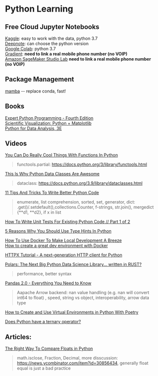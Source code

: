 # Python Learning
## Free Cloud Jupyter Notebooks
[Kaggle](https://www.kaggle.com/): easy to work with the data, python 3.7  
[Deepnote](https://deepnote.com/): can choose the python version  
[Google Colab](https://colab.research.google.com/): python 3.7    
[Gradient](https://gradient.run/): **need to link a real mobile phone number (no VOIP)**      
[Amazon SageMaker Studio Lab](https://studiolab.sagemaker.aws/) **need to link a real mobile phone number (no VOIP)**  
## Package Management
[mamba](https://github.com/mamba-org/mamba) -- replace conda, fast! 
## Books
[Expert Python Programming - Fourth Edition](https://www.oreilly.com/library/view/expert-python-programming/9781801071109/)  
[Scientific Visualization: Python + Matplotlib](https://github.com/rougier/scientific-visualization-book)  
[Python for Data Analysis, 3E](https://wesmckinney.com/book/)  

## Videos
[You Can Do Really Cool Things With Functions In Python](https://www.youtube.com/watch?v=ph2HjBQuI8Y)  
> functools.partial: https://docs.python.org/3/library/functools.html  

[This Is Why Python Data Classes Are Awesome](https://www.youtube.com/watch?v=CvQ7e6yUtnw)  
> dataclass: https://docs.python.org/3.9/library/dataclasses.html 

[11 Tips And Tricks To Write Better Python Code](https://www.youtube.com/watch?v=8OKTAedgFYg)  
> enumerate, list comprehension, sorted, set, generator, dict: .get()/.setdefault(),collections.Counter, f-strings, str.join(), mergedict {**d1, **d2}, if x in list  

[How To Write Unit Tests For Existing Python Code // Part 1 of 2](https://www.youtube.com/watch?v=ULxMQ57engo)  

[5 Reasons Why You Should Use Type Hints In Python](https://www.youtube.com/watch?v=dgBCEB2jVU0)   

[How To Use Docker To Make Local Development A Breeze](https://www.youtube.com/watch?v=zkMRWDQV4Tg)  
[How to create a great dev environment with Docker](https://www.youtube.com/watch?v=0H2miBK_gAk)  

[HTTPX Tutorial - A next-generation HTTP client for Python](https://www.youtube.com/watch?v=qAh5dDODJ5k)  

[Polars: The Next Big Python Data Science Library... written in RUST?](https://www.youtube.com/watch?v=VHqn7ufiilE)  
>  performance, better syntax  

[Pandas 2.0 - Everything You Need to Know](https://www.youtube.com/watch?v=cSLPyRI_ZD8)  
> Aapache Arrow backend: nan value handling (e.g. nan will convert int64 to float) , speed, string vs object, interoperability, arrow data type

[How to Create and Use Virtual Environments in Python With Poetry](https://www.youtube.com/watch?v=0f3moPe_bhk)  

[Does Python have a ternary operator?](https://www.youtube.com/watch?v=zjwhh2MEa0Q)  
## Articles:
[The Right Way To Compare Floats in Python](https://davidamos.dev/the-right-way-to-compare-floats-in-python/)
>  math.isclose, Fraction, Decimal, more disscussion: https://news.ycombinator.com/item?id=30856434, generally float equal is just a bad practice
